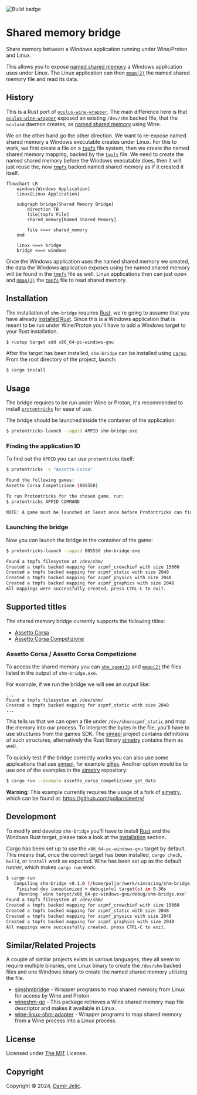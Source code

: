 ![Build badge](https://github.com/poljar/shm-bridge/actions/workflows/ci.yml/badge.svg)

# Shared memory bridge

Share memory between a Windows application running under Wine/Proton and Linux.

This allows you to expose [named shared memory] a Windows application uses under
Linux. The Linux application can then [`mmap(2)`] the named shared memory file and
read its data.

## History

This is a Rust port of [`oculus-wine-wrapper`]. The main difference here is
that [`oculus-wine-wrapper`] exposed an existing `/dev/shm` backed file, that
the `oculusd` daemon creates, as [named shared memory] using Wine.

We on the other hand go the other direction. We want to re-expose named shared
memory a Windows executable creates under Linux. For this to work, we first
create a file on a [`tmpfs`] file system, then we create the named shared memory
mapping, backed by the [`tmpfs`] file. We need to create the named shared memory
before the Windows executable does, then it will just reuse the, now [`tmpfs`]
backed named shared memory as if it created it itself.

```mermaid
flowchart LR
    windows[Windows Application]
    linux[Linux Application]

    subgraph bridge[Shared Memory Bridge]
        direction TB
        file[tmpfs File]
        shared_memory[Named Shared Memory]
        
        file <==> shared_memory
    end

    linux <==> bridge
    bridge <==> windows
```

Once the Windows application uses the named shared memory we created, the data
the Windows application exposes using the named shared memory will be found in
the [`tmpfs`] file as well. Linux applications then can just open and [`mmap(2)`]
the [`tmpfs`] file to read shared memory.

## Installation 

The installation of `shm-bridge` requires [Rust], we're going to assume that you
have already [installed Rust][rust-install]. Since this is a Windows application
that is meant to be run under Wine/Proton you'll have to add a Windows target to
your Rust installation.

```bash
$ rustup target add x86_64-pc-windows-gnu
```

After the target has been installed, `shm-bridge` can be installed using
[`cargo`]. From the root directory of the project, launch:

```bash
$ cargo install
```

## Usage

The bridge requires to be run under Wine or Proton, it's recommended to install
[`protontricks`] for ease of use.


The bridge should be launched inside the container of the application:

```bash
$ protontricks-launch --appid APPID shm-bridge.exe
```

### Finding the application ID

To find out the `APPID` you can use `protontricks` itself:

```bash
$ protontricks -s "Assetto Corsa"

Found the following games:
Assetto Corsa Competizione (805550)

To run Protontricks for the chosen game, run:
$ protontricks APPID COMMAND

NOTE: A game must be launched at least once before Protontricks can find the game.
```

### Launching the bridge

Now you can launch the bridge in the container of the game:

```bash
$ protontricks-launch --appid 805550 shm-bridge.exe

Found a tmpfs filesystem at /dev/shm/
Created a tmpfs backed mapping for acpmf_crewchief with size 15660
Created a tmpfs backed mapping for acpmf_static with size 2048
Created a tmpfs backed mapping for acpmf_physics with size 2048
Created a tmpfs backed mapping for acpmf_graphics with size 2048
All mappings were successfully created, press CTRL-C to exit.

```

## Supported titles

The shared memory bridge currently supports the following titles:

* [Assetto Corsa][ac]
* [Assetto Corsa Competizione][acc]

### Assetto Corsa / Assetto Corsa Competizione

To access the shared memory you can [`shm_open(3)`] and [`mmap(2)`] the files
listed in the output of `shm-bridge.exe`.

For example, if we run the bridge we will see an output like:

```
...
Found a tmpfs filesystem at /dev/shm/
Created a tmpfs backed mapping for acpmf_static with size 2048
...
```

This tells us that we can open a file under `/dev/shm/acpmf_static` and map the
memory into our process. To interpret the bytes in the file, you'll have to use
structures from the games SDK. The [simapi] project contains definitions of such
structures, alternatively the Rust library [simetry] contains them as well.

To quickly test if the bridge correctly works you can also use some applications
that use [simapi], for example [gilles]. Another option would be to use one of
the examples in the [simetry] repository:

```bash
$ cargo run --example assetto_corsa_competizione_get_data

```

**Warning**: This example currently requires the usage of a fork of [simetry],
which can be found at: https://github.com/poljar/simetry/

## Development

To modify and develop `shm-bridge` you'll have to install [Rust] and the Windows
Rust target, please take a look at the [installation](#installation) section.

Cargo has been set up to use the `x86_64-pc-windows-gnu` target by default. This
means that, once the correct target has been installed, `cargo
check`, `build`, or `install` work as expected. Wine has been set up as the
default runner, which makes `cargo run` work.

```bash
$ cargo run
   Compiling shm-bridge v0.1.0 (/home/poljar/werk/simracing/shm-bridge)
    Finished dev [unoptimized + debuginfo] target(s) in 0.36s
     Running `wine target/x86_64-pc-windows-gnu/debug/shm-bridge.exe`
Found a tmpfs filesystem at /dev/shm/
Created a tmpfs backed mapping for acpmf_crewchief with size 15660
Created a tmpfs backed mapping for acpmf_static with size 2048
Created a tmpfs backed mapping for acpmf_physics with size 2048
Created a tmpfs backed mapping for acpmf_graphics with size 2048
All mappings were successfully created, press CTRL-C to exit.
```

## Similar/Related Projects

A couple of similar projects exists in various languages, they all seem to
require multiple binaries, one Linux binary to create the `/dev/shm` backed files
and one Windows binary to create the named shared memory utilizing the file.

* [simshmbridge] - Wrapper programs to map shared memory from Linux for access
                   by Wine and Proton.
* [wineshm-go] - This package retrieves a Wine shared memory map file descriptor
                 and makes it available in Linux.
* [wine-linux-shm-adapter] - Wrapper programs to map shared memory from a Wine
                             process into a Linux process.

## License

Licensed under [The MIT][license] License.

## Copyright

Copyright © 2024, [Damir Jelić](mailto:poljar@termina.org.uk).

[`protontricks`]: https://github.com/Matoking/protontricks/
[license]: https://github.com/poljar/shm-bridge/blob/main/LICENSE
[named shared memory]: https://learn.microsoft.com/en-us/windows/win32/memory/creating-named-shared-memory
[`oculus-wine-wrapper`]: https://github.com/feilen/oculus-wine-wrapper/
[ac]: https://store.steampowered.com/app/805550/Assetto_Corsa_Competizione/
[acc]: https://store.steampowered.com/app/805550/Assetto_Corsa_Competizione/
[`tmpfs`]: https://www.kernel.org/doc/html/latest/filesystems/tmpfs.html
[`mmap(2)`]: https://man7.org/linux/man-pages/man2/mmap.2.html
[simshmbridge]: https://github.com/spacefreak18/simshmbridge
[wineshm-go]: https://github.com/LeonB/wineshm-go
[wine-linux-shm-adapter]: https://github.com/Spacefreak18/wine-linux-shm-adapter
[rust-install]: https://www.rust-lang.org/tools/install
[Rust]: https://www.rust-lang.org/
[`cargo`]: https://doc.rust-lang.org/cargo/
[`shm_open(3)`]: https://man7.org/linux/man-pages/man3/shm_open.3.html
[simapi]: https://github.com/spacefreak18/simapi
[simetry]: https://github.com/adnanademovic/simetry/
[gilles]: https://github.com/Spacefreak18/gilles
